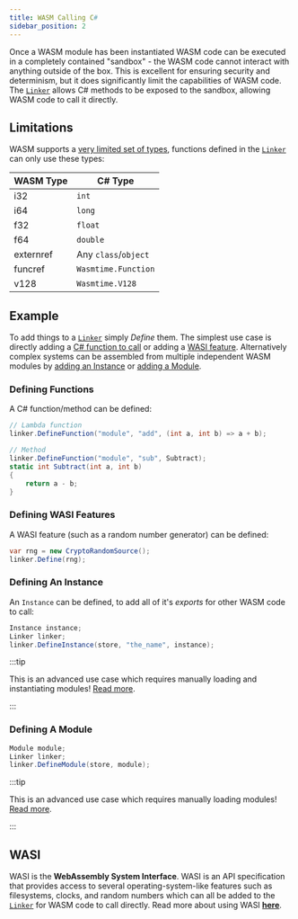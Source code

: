 ```yaml
---
title: WASM Calling C#
sidebar_position: 2
---
```


Once a WASM module has been instantiated WASM code can be executed in a completely contained "sandbox" - the WASM code cannot interact with anything outside of the box. This is excellent for ensuring security and determinism, but it does significantly limit the capabilities of WASM code. The [`Linker`](/docs/reference/code/wasmtime/linker.md) allows C# methods to be exposed to the sandbox, allowing WASM code to call it directly.

## Limitations

WASM supports a [very limited set of types](/docs/reference/code/wasmtime/valuekind.md), functions defined in the [`Linker`](/docs/reference/code/wasmtime/linker.md) can only use these types:

| WASM Type | C# Type |
| --------- | ----------- |
| i32       | `int`       |
| i64       | `long`      |
| f32       | `float`     |
| f64       | `double`    |
| externref | Any `class`/`object` |
| funcref   | `Wasmtime.Function`  |
| v128      | `Wasmtime.V128` |

## Example

To add things to a [`Linker`](/docs/reference/code/wasmtime/linker.md) simply _Define_ them. The simplest use case is directly adding a [C# function to call](#add-a-function) or adding a [WASI feature](#define-a-wasi-feature). Alternatively complex systems can be assembled from multiple independent WASM modules by [adding an Instance](#add-another-instance) or [adding a Module](#add-a-module).

### Defining Functions

A C# function/method can be defined:

```csharp
// Lambda function
linker.DefineFunction("module", "add", (int a, int b) => a + b);

// Method
linker.DefineFunction("module", "sub", Subtract);
static int Subtract(int a, int b)
{
    return a - b;
}
```

### Defining WASI Features

A WASI feature (such as a random number generator) can be defined:

```csharp
var rng = new CryptoRandomSource();
linker.Define(rng);
```

### Defining An Instance

An `Instance` can be defined, to add all of it's _exports_ for other WASM code to call:

```csharp
Instance instance;
Linker linker;
linker.DefineInstance(store, "the_name", instance);
```

:::tip

This is an advanced use case which requires manually loading and instantiating modules! [Read more](./../advanced/manual_loading.md).

:::

### Defining A Module

```csharp
Module module;
Linker linker;
linker.DefineModule(store, module);
```

:::tip

This is an advanced use case which requires manually loading modules! [Read more](./../advanced/manual_loading.md).

:::

## WASI

WASI is the **WebAssembly System Interface**. WASI is an API specification that provides access to several operating-system-like features such as filesystems, clocks, and random numbers which can all be added to the [`Linker`](/docs/reference/code/wasmtime/linker.md) for WASM code to call directly. Read more about using WASI [**here**](./wasi.md).